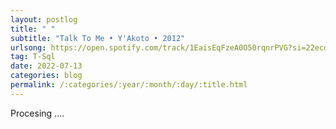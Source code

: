 ```yaml
---
layout: postlog
title: " "
subtitle: "Talk To Me • Y'Akoto • 2012"
urlsong: https://open.spotify.com/track/1EaisEqFzeA0O50rqnrPVG?si=22ecde7daad24dd6
tag: T-Sql
date: 2022-07-13
categories: blog
permalink: /:categories/:year/:month/:day/:title.html
---
```


Procesing ....

